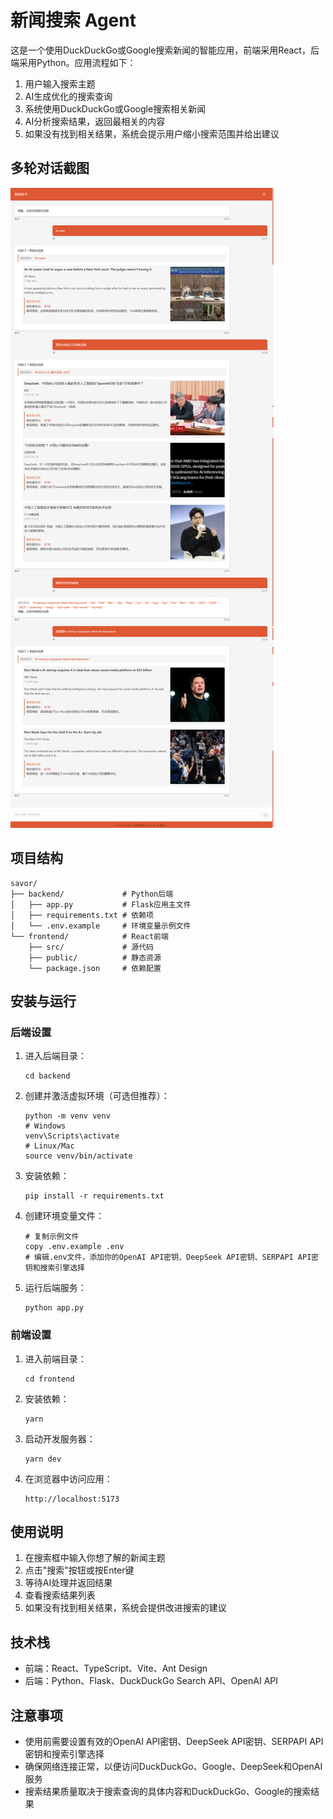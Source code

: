 # 新闻搜索 Agent

这是一个使用DuckDuckGo或Google搜索新闻的智能应用，前端采用React，后端采用Python。应用流程如下：

1. 用户输入搜索主题
2. AI生成优化的搜索查询
3. 系统使用DuckDuckGo或Google搜索相关新闻
4. AI分析搜索结果，返回最相关的内容
5. 如果没有找到相关结果，系统会提示用户缩小搜索范围并给出建议

## 多轮对话截图
![多轮对话截图](./imgs/1.png)


## 项目结构

```
savor/
├── backend/             # Python后端
│   ├── app.py           # Flask应用主文件
│   ├── requirements.txt # 依赖项
│   └── .env.example     # 环境变量示例文件
└── frontend/            # React前端
    ├── src/             # 源代码
    ├── public/          # 静态资源
    └── package.json     # 依赖配置
```

## 安装与运行

### 后端设置

1. 进入后端目录：
   ```
   cd backend
   ```

2. 创建并激活虚拟环境（可选但推荐）：
   ```
   python -m venv venv
   # Windows
   venv\Scripts\activate
   # Linux/Mac
   source venv/bin/activate
   ```

3. 安装依赖：
   ```
   pip install -r requirements.txt
   ```

4. 创建环境变量文件：
   ```
   # 复制示例文件
   copy .env.example .env
   # 编辑.env文件，添加你的OpenAI API密钥、DeepSeek API密钥、SERPAPI API密钥和搜索引擎选择
   ```

5. 运行后端服务：
   ```
   python app.py
   ```

### 前端设置

1. 进入前端目录：
   ```
   cd frontend
   ```

2. 安装依赖：
   ```
   yarn
   ```

3. 启动开发服务器：
   ```
   yarn dev
   ```

4. 在浏览器中访问应用：
   ```
   http://localhost:5173
   ```

## 使用说明

1. 在搜索框中输入你想了解的新闻主题
2. 点击"搜索"按钮或按Enter键
3. 等待AI处理并返回结果
4. 查看搜索结果列表
5. 如果没有找到相关结果，系统会提供改进搜索的建议

## 技术栈

- 前端：React、TypeScript、Vite、Ant Design
- 后端：Python、Flask、DuckDuckGo Search API、OpenAI API

## 注意事项

- 使用前需要设置有效的OpenAI API密钥、DeepSeek API密钥、SERPAPI API密钥和搜索引擎选择
- 确保网络连接正常，以便访问DuckDuckGo、Google、DeepSeek和OpenAI服务
- 搜索结果质量取决于搜索查询的具体内容和DuckDuckGo、Google的搜索结果
